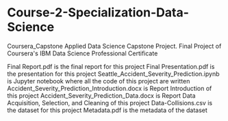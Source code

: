 # Course-2-Specialization-Data-Science

Coursera_Capstone
Applied Data Science Capstone Project. Final Project of Coursera's IBM Data Science Professional Certificate

Final Report.pdf is the final report for this project Final Presentation.pdf is the presentation for this project Seattle_Accident_Severity_Prediction.ipynb is Jupyter notebook where all the code of this project are written Accident_Severity_Prediction_Introduction.docx is Report Introduction of this project Accident_Severity_Prediction_Data.docx is Report Data Acquisition, Selection, and Cleaning of this project Data-Collisions.csv is the dataset for this project Metadata.pdf is the metadata of the dataset
